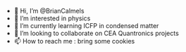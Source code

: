 - 👋 Hi, I’m @BrianCalmels
- 👀 I’m interested in physics
- 🌱 I’m currently learning ICFP in condensed matter
- 💞️ I’m looking to collaborate on CEA Quantronics projects
- 📫 How to reach me : bring some cookies

<!---
BrianCalmels/BrianCalmels is a ✨ special ✨ repository because its `README.md` (this file) appears on your GitHub profile.
You can click the Preview link to take a look at your changes.
--->
